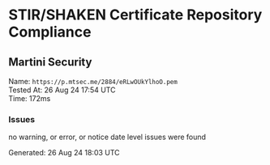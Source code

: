 # STIR/SHAKEN Certificate Repository Compliance

## Martini Security

Name: `https://p.mtsec.me/2884/eRLwOUkYlhoO.pem`\
Tested At: 26 Aug 24 17:54 UTC\
Time: 172ms

### Issues

no warning, or error, or notice date level issues were found

Generated: 26 Aug 24 18:03 UTC